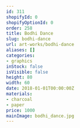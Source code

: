 ```yaml
---
id: 311
shopifyId: 0
shopifyOptionId: 0
order: 258
title: Bodhi Dance
slug: bodhi-dance
url: art-works/bodhi-dance
aliases: []
categories:
- graphics
inStock: false
isVisible: false
height: 80
width: 60
date: 2018-01-01T00:00:00Z
materials:
- charcoal
- paper
price: 1000
mainImage: bodhi_dance.jpg
---
```

